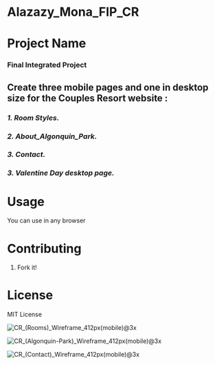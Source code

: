 # Alazazy_Mona_FIP_CR

# Project Name

### **Final Integrated Project**

 ## Create three mobile pages and one in desktop size for the Couples Resort website :
 ### *1.  Room Styles.*

 ### *2.  About_Algonquin_Park.*

 ### *3. Contact.* 

 ### *3. Valentine Day desktop page.*


# Usage

You can use in any browser

# Contributing

1. Fork it!

# License

MIT License

![CR_(Rooms)_Wireframe_412px(mobile)@3x](https://github.com/user-attachments/assets/41913fa5-d634-40ed-bc14-7b4575e3f129)

![CR_(Algonquin-Park)_Wireframe_412px(mobile)@3x](https://github.com/user-attachments/assets/be32032f-032e-4ffb-a919-fff266e79605)

![CR_(Contact)_Wireframe_412px(mobile)@3x](https://github.com/user-attachments/assets/aae43875-2046-44cf-870b-b1d3aac00af9)
